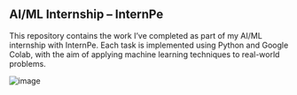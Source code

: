 ## AI/ML Internship – InternPe

This repository contains the work I’ve completed as part of my AI/ML internship with InternPe. Each task is implemented using Python and Google Colab, with the aim of applying machine learning techniques to real-world problems.

![image](https://github.com/user-attachments/assets/5e2f7a41-f8ed-41d1-8412-dd24c2ac85d8)
